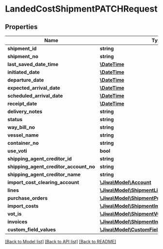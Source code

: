 # LandedCostShipmentPATCHRequest

## Properties
Name | Type | Description | Notes
------------ | ------------- | ------------- | -------------
**shipment_id** | **string** |  | [optional] 
**shipment_no** | **string** |  | [optional] 
**last_saved_date_time** | [**\DateTime**](\DateTime.md) |  | [optional] 
**initiated_date** | [**\DateTime**](\DateTime.md) |  | [optional] 
**departure_date** | [**\DateTime**](\DateTime.md) |  | [optional] 
**expected_arrival_date** | [**\DateTime**](\DateTime.md) |  | [optional] 
**scheduled_arrival_date** | [**\DateTime**](\DateTime.md) |  | [optional] 
**receipt_date** | [**\DateTime**](\DateTime.md) |  | [optional] 
**delivery_notes** | **string** |  | [optional] 
**status** | **string** |  | [optional] 
**way_bill_no** | **string** |  | [optional] 
**vessel_name** | **string** |  | [optional] 
**container_no** | **string** |  | [optional] 
**use_voti** | **bool** |  | [optional] 
**shipping_agent_creditor_id** | **string** |  | [optional] 
**shipping_agent_creditor_account_no** | **string** |  | [optional] 
**shipping_agent_creditor_name** | **string** |  | [optional] 
**import_cost_clearing_account** | [**\Jiwa\Model\Account**](Account.md) |  | [optional] 
**lines** | [**\Jiwa\Model\ShipmentLine[]**](ShipmentLine.md) |  | [optional] 
**purchase_orders** | [**\Jiwa\Model\ShipmentPurchaseOrderReceived[]**](ShipmentPurchaseOrderReceived.md) |  | [optional] 
**import_costs** | [**\Jiwa\Model\ShipmentImportCost[]**](ShipmentImportCost.md) |  | [optional] 
**vot_is** | [**\Jiwa\Model\ShipmentVOTI[]**](ShipmentVOTI.md) |  | [optional] 
**invoices** | [**\Jiwa\Model\ShipmentInvoice[]**](ShipmentInvoice.md) |  | [optional] 
**custom_field_values** | [**\Jiwa\Model\CustomFieldValue[]**](CustomFieldValue.md) |  | [optional] 

[[Back to Model list]](../README.md#documentation-for-models) [[Back to API list]](../README.md#documentation-for-api-endpoints) [[Back to README]](../README.md)


